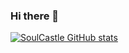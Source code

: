 ### Hi there 👋
[![SoulCastle GitHub stats](https://github-readme-stats.vercel.app/api?username=SoulCastle0)](https://github.com/anuraghazra/github-readme-stats)

